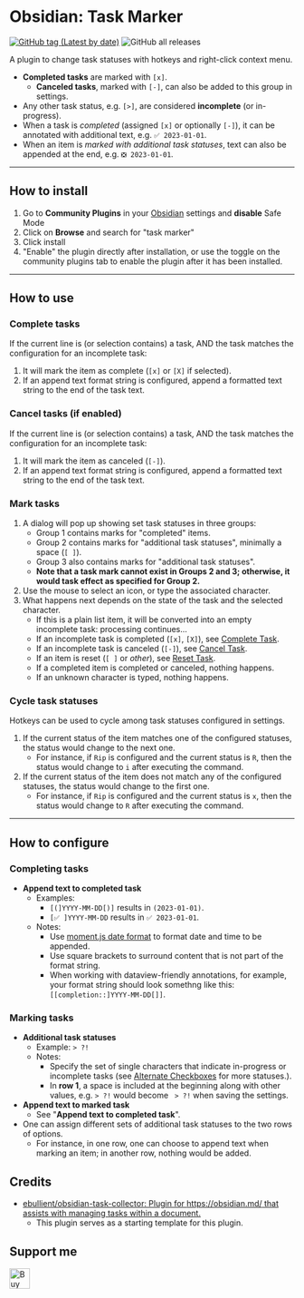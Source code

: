 # Obsidian: Task Marker

[![GitHub tag (Latest by date)](https://img.shields.io/github/v/tag/wenlzhang/obsidian-task-marker)](https://github.com/wenlzhang/obsidian-task-marker/releases) ![GitHub all releases](https://img.shields.io/github/downloads/wenlzhang/obsidian-task-marker/total?color=success)

A plugin to change task statuses with hotkeys and right-click context menu.

- **Completed tasks** are marked with `[x]`.
    - **Canceled tasks**, marked with `[-]`, can also be added to this group in settings.
- Any other task status, e.g. `[>]`, are considered **incomplete** (or in-progress).
- When a task is *completed* (assigned `[x]` or optionally `[-]`), it can be annotated with additional text, e.g. `✅ 2023-01-01`.
- When an item is _marked with additional task statuses_, text can also be appended at the end, e.g. `❎ 2023-01-01`.

---

## How to install

1. Go to **Community Plugins** in your [Obsidian](https://www.obsidian.md) settings and **disable** Safe Mode
2. Click on **Browse** and search for "task marker"
3. Click install
4. "Enable" the plugin directly after installation, or use the toggle on the community plugins tab to enable the plugin after it has been installed.

---

## How to use

### Complete tasks

If the current line is (or selection contains) a task, AND the task matches the configuration for an incomplete task:

1. It will mark the item as complete (`[x]` or `[X]` if selected). 
1. If an append text format string is configured, append a formatted text string to the end of the task text.

### Cancel tasks (if enabled)

If the current line is (or selection contains) a task, AND the task matches the configuration for an incomplete task:

1. It will mark the item as canceled (`[-]`). 
1. If an append text format string is configured, append a formatted text string to the end of the task text.

### Mark tasks

1. A dialog will pop up showing set task statuses in three groups: 
    - Group 1 contains marks for "completed" items.
    - Group 2 contains marks for "additional task statuses", minimally a space (`[ ]`).
    - Group 3 also contains marks for "additional task statuses".
    - **Note that a task mark cannot exist in Groups 2 and 3; otherwise, it would task effect as specified for Group 2.**
2. Use the mouse to select an icon, or type the associated character.
3. What happens next depends on the state of the task and the selected character.
    - If this is a plain list item, it will be converted into an empty incomplete task: processing continues...
    - If an incomplete task is completed (`[x]`, `[X]`), see [Complete Task](#complete-task).
    - If an incomplete task is canceled (`[-]`), see [Cancel Task](#cancel-task-if-enabled).
    - If an item is reset (`[ ]` or _other_), see [Reset Task](#reset-task).
    - If a completed item is completed or canceled, nothing happens.
    - If an unknown character is typed, nothing happens.

### Cycle task statuses

Hotkeys can be used to cycle among task statuses configured in settings.

1. If the current status of the item matches one of the configured statuses, the status would change to the next one.
      - For instance, if `Rip` is configured and the current status is `R`, then the status would change to `i` after executing the command.
1. If the current status of the item does not match any of the configured statuses, the status would change to the first one.
      - For instance, if `Rip` is configured and the current status is `x`, then the status would change to `R` after executing the command.

<!-- ### Reset tasks

If the current line is (or selection contains) a task:

1. It will set it to `[ ]` or an otherwise selected value. 
2. If an append text format string is configured, appended text that matches the configured format will be removed. -->

---

## How to configure

### Completing tasks

- **Append text to completed task**
    - Examples:
        - `[(]YYYY-MM-DD[)]` results in `(2023-01-01)`.
        - `[✅ ]YYYY-MM-DD` results in `✅ 2023-01-01`.
    - Notes:
        - Use [moment.js date format](https://momentjs.com/docs/#/displaying/format/) to format date and time to be appended.
        - Use square brackets to surround content that is not part of the format string.
        - When working with dataview-friendly annotations, for example, your format string should look somethng like this: `[[completion::]YYYY-MM-DD[]]`.

### Marking tasks

- **Additional task statuses**
    - Example: `> ?!`
    - Notes:
        - Specify the set of single characters that indicate in-progress or incomplete tasks (see [Alternate Checkboxes](https://github.com/SlRvb/Obsidian--ITS-Theme/blob/main/Guide/Alternate-Checkboxes.md) for more statuses.).
        - In **row 1**, a space is included at the beginning along with other values, e.g. `> ?!` would become ` > ?!` when saving the settings.
- **Append text to marked task**
    - See "**Append text to completed task**".
- One can assign different sets of additional task statuses to the two rows of options.
    - For instance, in one row, one can choose to append text when marking an item; in another row, nothing would be added.

## Credits

- [ebullient/obsidian-task-collector: Plugin for https://obsidian.md/ that assists with managing tasks within a document.](https://github.com/ebullient/obsidian-task-collector)
    - This plugin serves as a starting template for this plugin.

## Support me

<a href='https://ko-fi.com/C0C66C1TB' target='_blank'><img height='36' style='border:0px;height:36px;' src='https://storage.ko-fi.com/cdn/kofi1.png?v=3' border='0' alt='Buy Me a Coffee at ko-fi.com' /></a>
